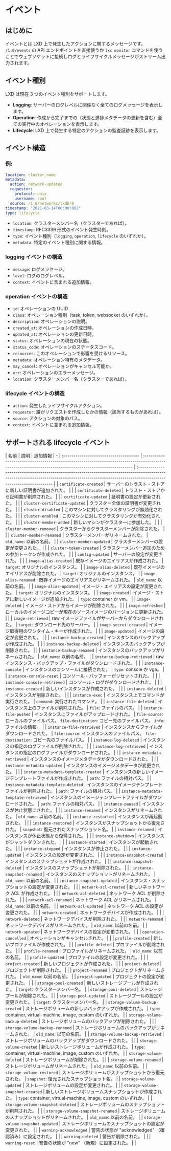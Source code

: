 # イベント

## はじめに
イベントとは LXD 上で発生したアクションに関するメッセージです。 `/1.0/events` の API エンドポイントを直接使うか `lxc monitor` コマンドを使うことでウェブソケットに接続しログとライフサイクルメッセージがストリーム出力されます。

## イベント種別
LXD は現在 3 つのイベント種別をサポートします。
- **Logging**: サーバーのログレベルに関係なく全てのログメッセージを表示します。
- **Operation**: 作成から完了までの（状態と進捗メタデータの更新を含む）全ての実行中のオペレーションを表示します。
- **Lifecycle**: LXD 上で発生する特定のアクションの監査証跡を表示します。

## イベント構造
### 例:
```yaml
location: cluster_name
metadata:
  action: network-updated
  requestor:
    protocol: unix
    username: root
  source: /1.0/networks/lxdbr0
timestamp: "2021-03-14T00:00:00Z"
type: lifecycle
```
- `location`: クラスターメンバー名（クラスターであれば）。
- `timestamp`: RFC3339 形式のイベント発生時刻。
- `type`: イベント種別（`logging`, `operation`, `lifecycle` のいずれか）。
- `metadata`: 特定のイベント種別に関する情報。

### logging イベントの構造
- `message`: ログメッセージ。
- `level`: ログのログレベル。
- `context`: イベントに含まれる追加情報。

### operation イベントの構造
- `id`: オペレーションの UUID
- `class`: オペレーション種別（task, token, websocket のいずれか）。
- `description`: オペレーションの説明。
- `created_at`: オペレーションの作成日時。
- `updated_at`: オペレーションの更新日時。
- `status`: オペレーションの現在の状態。
- `status_code`: オペレーションのステータスコード。
- `resources`: このオペレーションで影響を受けるリソース。
- `metadata`: オペレーション特有のメタデータ。
- `may_cancel`: オペレーションがキャンセル可能か。
- `err`: オペレーションのエラーメッセージ。
- `location`: クラスターメンバー名（クラスターであれば）。

### lifecycle イベントの構造
- `action`: 発生したライフサイクルアクション。
- `requestor`: 誰がリクエストを作成したかの情報（該当するものがあれば）。
- `source`: アクションの対象のパス。
- `context`: イベントに含まれる追加情報。

## サポートされる lifecycle イベント
| 名前                     | 説明                                                                                                                               | 追加情報                                                                                                                                                          | -
| :------------------------------------- | :------------------------------------------------------------------------------------------------------------------------------------------------------ | :------------------------------------------------------------------------------------------------------------------------------------------------------------------------------------------------ |
| `certificate-created`                  | サーバーのトラスト・ストアに新しい証明書が追加された。                             |                                                                                                                                                                                                   |
| `certificate-deleted`                  | トラスト・ストアから証明書が削除された。                                                |                                                                                                                                                                                                   |
| `certificate-updated`                  | 証明書の設定が更新された。                                                                   |                                                                                                                                                                                                   |
| `cluster-certificate-updated`          | クラスター全体の証明書が変更された。                                                        |                                                                                                                                                                                                   |
| `cluster-disabled`                     | このマシンに対してクラスタリングが無効化された。                                                |                                                                                                                                                                                                   |
| `cluster-enabled`                      | このマシンに対してクラスタリングが有効化された。                                                 |                                                                                                                                                                                                   |
| `cluster-member-added`                 | 新しいマシンがクラスターに参加した。                                                                     |                                                                                                                                                                                                   |
| `cluster-member-removed`               | クラスターからクラスターメンバーが削除された。                                           |                                                                                                                                                                                                   |
| `cluster-member-renamed`               | クラスターメンバーがリネームされた。                                                                      | `old_name`: 以前の名前。                                                                                                                                              |
| `cluster-member-updated`               | クラスターメンバーの設定が変更された。                                                         |                                                                                                                                                                                                   |
| `cluster-token-created`                | クラスターメンバー追加のための参加トークンが作成された。                            |                                                                                                                                                                                                   |
| `config-updated`                       | サーバーの設定が変更された。                                                                             |                                                                                                                                                                                                   |
| `image-alias-created`                  | 既存イメージのエイリアスが作成された。                                                        | `target`: オリジナルのインスタンス。                                                                                                                              |
| `image-alias-deleted`                  | 既存イメージのエイリアスが削除された。                                                        | `target`: オリジナルのインスタンス。                                                                                                                              |
| `image-alias-renamed`                  | 既存イメージのエイリアスがリネームされた。                                                   | `old_name`: 以前の名前。                                                                                                                                              |
| `image-alias-updated`                  | イメージ・エイリアスの設定が変更された。                                                     | `target`: オリジナルのインスタンス。                                                                                                                              |
| `image-created`                        | イメージ・ストアに新しいイメージが追加された。                                                  | `type`: container か vm。                                                                                                                                               |
| `image-deleted`                        | イメージ・ストアからイメージが削除された。                                                    |                                                                                                                                                                                                   |
| `image-refreshed`                      | ローカルのイメージコピーが現在のソースイメージのバージョンに更新された。 |                                                                                                                                                                                                   |
| `image-retrieved`                      | raw イメージファイルがサーバーからダウンロードされた。                                 | `target`: ダウンロード先のサーバー。                                                                                                                                 |
| `image-secret-created`                 | イメージ取得用のワンタイム・キーが作成された。                                            |                                                                                                                                                                                                   |
| `image-updated`                        | イメージの設定が変更された。                                                                            |                                                                                                                                                                                                   |
| `instance-backup-created`              | インスタンスのバックアップが作成された。                                                            |                                                                                                                                                                                                   |
| `instance-backup-deleted`              | インスタンスのバックアップが削除された。                                                                 |                                                                                                                                                                                                   |
| `instance-backup-renamed`              | インスタンスのバックアップがリネームされた。                                                             | `old_name`: 以前の名前。                                                                                                                                              |
| `instance-backup-retrieved`            | raw インスタンス・バックアップ・ファイルがダウンロードされた。                               |                                                                                                                                                                                                   |
| `instance-console`                     | インスタンスのコンソールに接続された。                                                               | `type`: console か vga。                                                                                                                                                 |
| `instance-console-reset`               | コンソール・バッファーがリセットされた。                                                                    |                                                                                                                                                                                                   |
| `instance-console-retrieved`           | コンソール・ログがダウンロードされた。                                                                    |                                                                                                                                                                                                   |
| `instance-created`                     | 新しいインスタンスが作成された。                                                                              |                                                                                                                                                                                                   |
| `instance-deleted`                     | インスタンスが削除された。                                                                                      |                                                                                                                                                                                                   |
| `instance-exec`                        | インスタンス上でコマンドが実行された。                                                            | `command`: 実行されたコマンド。                                                                                                                              |
| `instance-file-deleted`                | インスタンス上のファイルが削除された。                                                                | `file`: ファイルのパス。                                                                                                                                               |
| `instance-file-pushed`                 | インスタンスにファイルがアップロードされた。                                                         | `file-source`: ローカルのファイルパス。 `file-destination`: コピー先のファイルパス。 `info`: ファイルの情報。 |
| `instance-file-retrieved`              | インスタンスからファイルがダウンロードされた。                                                  | `file-source`: インスタンスのファイルパス。 `file-destination`: コピー先のファイルパス。                                             |
| `instance-log-deleted`                 | インスタンスの指定のログファイルが削除された。                                             |                                                                                                                                                                                                   |
| `instance-log-retrieved`               | インスタンスの指定のログファイルがダウンロードされた。                                  |                                                                                                                                                                                                   |
| `instance-metadata-retrieved`          | インスタンスのイメージメタデータがダウンロードされた。                                      |                                                                                                                                                                                                   |
| `instance-metadata-updated`            | インスタンスのイメージメタデータが変更された。                                                      |                                                                                                                                                                                                   |
| `instance-metadata-template-created`   | インスタンスの新しいイメージテンプレートファイルが作成された。                    | `path`: ファイルの相対パス。                                                                                                                                         |
| `instance-metadata-template-deleted`   | インスタンスのイメージテンプレートファイルが削除された。                            | `path`: ファイルの相対パス。                                                                                                                                         |
| `instance-metadata-template-retrieved` | インスタンスのイメージテンプレートファイルがダウンロードされた。                 | `path`: ファイルの相対パス。                                                                                                                                         |
| `instance-paused`                      | インスタンスが休止状態にされた。                                                                  |                                                                                                                                                                                                   |
| `instance-renamed`                     | インスタンスがリネームされた。                                                                                  | `old_name`: 以前の名前。                                                                                                                                              |
| `instance-restarted`                   | インスタンスが再起動された。                                                                                       |                                                                                                                                                                                                   |
| `instance-restored`                    | インスタンスがスナップショットから復元された。                                                 | `snapshot`: 復元されたスナップショット名。                                                                                                          |
| `instance-resumed`                     | インスタンスが休止状態から復帰された。                                                            |                                                                                                                                                                                                   |
| `instance-shutdown`                    | インスタンスがシャットダウンされた。                                                                               |                                                                                                                                                                                                   |
| `instance-started`                     | インスタンスが起動された。                                                                                           |                                                                                                                                                                                                   |
| `instance-stopped`                     | インスタンスが停止された。                                                                                           |                                                                                                                                                                                                   |
| `instance-updated`                     | インスタンスの設定が変更された。                                                                     |                                                                                                                                                                                                   |
| `instance-snapshot-created`            | インスタンスのスナップショットが作成された。                                                      |                                                                                                                                                                                                   |
| `instance-snapshot-deleted`            | インスタンスのスナップショットが削除された。                                                           |                                                                                                                                                                                                   |
| `instance-snapshot-renamed`            | インスタンスのスナップショットがリネームされた。                                                       | `old_name`: 以前の名前。                                                                                                                                               |
| `instance-snapshot-updated`            | インスタンス・スナップショットの設定が変更された。                                          |                                                                                                                                                                                                   |
| `network-acl-created`                  | 新しいネットワーク ACL が作成された。                                                                      |                                                                                                                                                                                                   |
| `network-acl-deleted`                  | ネットワーク ACL が削除された。                                                                              |                                                                                                                                                                                                   |
| `network-acl-renamed`                  | ネットワーク ACL がリネームされた。                                                                          | `old_name`: 以前の名前。                                                                                                                                              |
| `network-acl-updated`                  | ネットワーク ACL の設定が変更された。                                                               |                                                                                                                                                                                                   |
| `network-created`                      | ネットワークデバイスが作成された。                                                                          |                                                                                                                                                                                                   |
| `network-deleted`                      | ネットワークデバイスが削除された。                                                                        |                                                                                                                                                                                                   |
| `network-renamed`                      | ネットワークデバイスがリネームされた。                                                                    | `old_name`: 以前の名前。                                                                                                                                              |
| `network-updated`                      | ネットワークデバイスの設定が変更された。                                                       |                                                                                                                                                                                                   |
| `operation-cancelled`                  | オペレーションがキャンセルされた。                                                                           |                                                                                                                                                                                                   |
| `profile-created`                      | 新しいプロファイルが作成された。                                                                               |                                                                                                                                                                                                   |
| `profile-deleted`                      | プロファイルが削除された。                                                                                       |                                                                                                                                                                                                   |
| `profile-renamed`                      | プロファイルがリネームされた。                                                                                  | `old_name`: 以前の名前。                                                                                                                                              |
| `profile-updated`                      | プロファイルの設定が変更された。                                                                      |                                                                                                                                                                                                   |
| `project-created`                      | 新しいプロジェクトが作成された。                                                                               |                                                                                                                                                                                                   |
| `project-deleted`                      | プロジェクトが削除された。                                                                                       |                                                                                                                                                                                                   |
| `project-renamed`                      | プロジェクトがリネームされた。                                                                                   | `old_name`: 以前の名前。                                                                                                                                              |
| `project-updated`                      | プロジェクトの設定が変更された。                                                                      |                                                                                                                                                                                                   |
| `storage-pool-created`                 | 新しいストレージプールが作成された。                                                                      | `target`: クラスターメンバー名。                                                                                                                                    |
| `storage-pool-deleted`                 | ストレージプールが削除された。                                                                              |                                                                                                                                                                                                   |
| `storage-pool-updated`                 | ストレージプールの設定が変更された。                                                             | `target`: クラスターメンバー名。                                                                                                                                    |
| `storage-volume-backup-created`        | ストレージボリュームの新しいバックアップが作成された。                                   | `type`: container, virtual-machine, image, custom のいずれか。                                                                             |
| `storage-volume-backup-deleted`        | ストレージボリュームのバックアップが削除された。                                                 |                                                                                                                                                                                                   |
| `storage-volume-backup-renamed`        | ストレージボリュームのバックアップがリネームされた。                                             | `old_name`: 以前の名前。                                                                                                                                              |
| `storage-volume-backup-retrieved`      | ストレージボリュームのバックアップがダウンロードされた。                                      |                                                                                                                                                                                                   |
| `storage-volume-created`               | 新しいストレージボリュームが作成された。                                                                | `type`: container, virtual-machine, image, custom のいずれか。                                                                             |
| `storage-volume-deleted`               | ストレージボリュームが削除された。                                                                        |                                                                                                                                                                                                   |
| `storage-volume-renamed`               | ストレージボリュームがリネームされた。                                                                    | `old_name`: 以前の名前。                                                                                                                                              |
| `storage-volume-restored`              | ストレージボリュームがスナップショットから復元された。                                   | `snapshot`: 復元されたスナップショット名。                                                                                                          |
| `storage-volume-updated`               | ストレージボリュームの設定が変更された。                                                       |                                                                                                                                                                                                   |
| `storage-volume-snapshot-created`      | 新しいストレージボリュームスナップショットが作成された。                                       | `type`: container, virtual-machine, image, custom のいずれか。                                                                             |
| `storage-volume-snapshot-deleted`      | ストレージボリュームのスナップショットが削除された。                                           |                                                                                                                                                                                                   |
| `storage-volume-snapshot-renamed`      | ストレージボリュームのスナップショットがリネームされた。                                       | `old_name`: 以前の名前。                                                                                                                                              |
| `storage-volume-snapshot-updated`      | ストレージボリュームのスナップショットの設定が変更された。                    |                                                                                                                                                                                                   |
| `warning-acknowledged`                 | 警告の状態が "acknowledged" （確認済み）に設定された。                                    |                                                                                                                                                                                                   |
| `warning-deleted`                      | 警告が削除された。                                                                                               |                                                                                                                                                                                                   |
| `warning-reset`                        | 警告の状態が "new" （新規）に設定された。                                                          |                                                                                                                                                                                                   |
